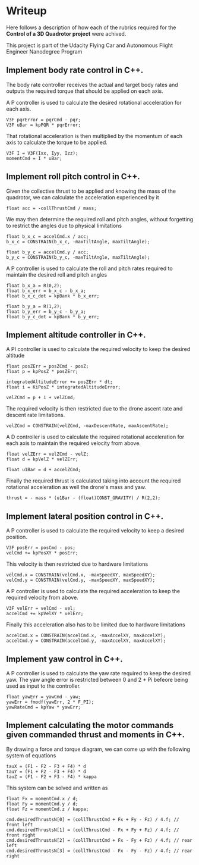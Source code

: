 # Writeup
Here follows a description of how each of the rubrics required for the **Control of a 3D Quadrotor project** were achived.<p>
This project is part of the Udacity Flying Car and Autonomous Flight Engineer Nanodegree Program
## Implement body rate control in C++.
The body rate controller receives the actual and target body rates and outputs the required torque that should be applied on each axis.<p>
A P controller is used to calculate the desired rotational acceleration for each axis.
```
V3F pqrError = pqrCmd - pqr;
V3F uBar = kpPQR * pqrError;
```
That rotational acceleration is then multiplied by the momentum of each axis to calculate the torque to be applied.
```
V3F I = V3F(Ixx, Iyy, Izz);
momentCmd = I * uBar;
```

## Implement roll pitch control in C++.
Given the collective thrust to be applied and knowing the mass of the quadrotor, we can calculate the acceleration experienced by it
```
float acc = -collThrustCmd / mass;
```
We may then determine the required roll and pitch angles, without forgetting to restrict the angles due to physical limitations 
```
float b_x_c = accelCmd.x / acc;
b_x_c = CONSTRAIN(b_x_c, -maxTiltAngle, maxTiltAngle);

float b_y_c = accelCmd.y / acc;
b_y_c = CONSTRAIN(b_y_c, -maxTiltAngle, maxTiltAngle);
```
A P controller is used to calculate the roll and pitch rates required to maintain the desired roll and pitch angles
```
float b_x_a = R(0,2);
float b_x_err = b_x_c - b_x_a;
float b_x_c_dot = kpBank * b_x_err;

float b_y_a = R(1,2);
float b_y_err = b_y_c - b_y_a;
float b_y_c_dot = kpBank * b_y_err;
```
## Implement altitude controller in C++.
A PI controller is used to calculate the required velocity to keep the desired altitude
```
float posZErr = posZCmd - posZ;
float p = kpPosZ * posZErr;

integratedAltitudeError += posZErr * dt;
float i = KiPosZ * integratedAltitudeError;

velZCmd = p + i + velZCmd;
```
The required velocity is then restricted due to the drone ascent rate and descent rate limitations.
```
velZCmd = CONSTRAIN(velZCmd, -maxDescentRate, maxAscentRate);
```
A D controller is used to calculate the required rotational acceleration for each axis to maintain the required velocity from above.
```
float velZErr = velZCmd - velZ;
float d = kpVelZ * velZErr;

float u1Bar = d + accelZCmd;
```
Finally the required thrust is calculated taking into account the required rotational acceleration as well the drone's mass and yaw.
```
thrust = - mass * (u1Bar - (float)CONST_GRAVITY) / R(2,2);
```  
## Implement lateral position control in C++.
A P controller is used to calculate the required velocity to keep a desired position. 
```
V3F posErr = posCmd - pos;
velCmd += kpPosXY * posErr;
```
This velocity is then restricted due to hardware limitations
```
velCmd.x = CONSTRAIN(velCmd.x, -maxSpeedXY, maxSpeedXY);
velCmd.y = CONSTRAIN(velCmd.y, -maxSpeedXY, maxSpeedXY);
```
A P controller is used to calculate the required acceleration to keep the required velocity from above. 
```
V3F velErr = velCmd - vel;
accelCmd += kpVelXY * velErr;
```
Finally this acceleration also has to be limited due to hardware limitations
```
accelCmd.x = CONSTRAIN(accelCmd.x, -maxAccelXY, maxAccelXY);
accelCmd.y = CONSTRAIN(accelCmd.y, -maxAccelXY, maxAccelXY);
```
## Implement yaw control in C++.
A P controller is used to calculate the yaw rate required to keep the desired yaw. The yaw angle error is restricted between 0 and 2 * Pi befeore being used as input to the controller.
```
float yawErr = yawCmd - yaw;
yawErr = fmodf(yawErr, 2 * F_PI);
yawRateCmd = kpYaw * yawErr;
```
## Implement calculating the motor commands given commanded thrust and moments in C++.
By drawing a force and torque diagram, we can come up with the following system of equations
```
tauX = (F1 - F2 - F3 + F4) * d
tauY = (F1 + F2 - F3 + F4) * d
tauZ = (F1 - F2 + F3 - F4) * kappa
```
This system can be solved and written as
```
float Fx = momentCmd.x / d;
float Fy = momentCmd.y / d;
float Fz = momentCmd.z / kappa;

cmd.desiredThrustsN[0] = (collThrustCmd + Fx + Fy - Fz) / 4.f; // front left
cmd.desiredThrustsN[1] = (collThrustCmd - Fx + Fy + Fz) / 4.f; // front right
cmd.desiredThrustsN[2] = (collThrustCmd + Fx - Fy + Fz) / 4.f; // rear left
cmd.desiredThrustsN[3] = (collThrustCmd - Fx - Fy - Fz) / 4.f; // rear right
```